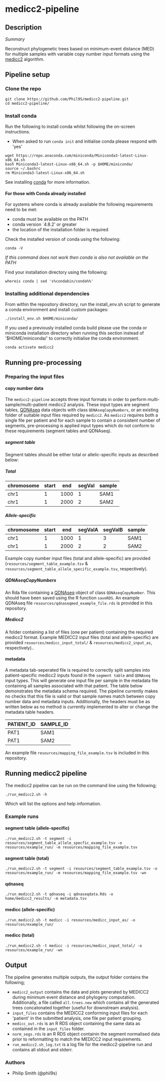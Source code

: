 # medicc2-pipeline

## Description

*Summary*

Reconstruct phylogenetic trees based on minimum-event distance (MED) for multiple samples with variable copy number input formats using the [medicc2](https://bitbucket.org/schwarzlab/medicc2/src/master/) algorithm.

## Pipeline setup
### Clone the repo
```
git clone https://github.com/Phil9S/medicc2-pipeline.git
cd medicc2-pipeline/
```
### Install conda
Run the following to install conda whilst following the on-screen instructions.
- When asked to run `conda init` and initialise conda please respond with 'yes'

```
wget https://repo.anaconda.com/miniconda/Miniconda3-latest-Linux-x86_64.sh
bash Miniconda3-latest-Linux-x86_64.sh -p $HOME/miniconda/
source ~/.bashrc
rm Miniconda3-latest-Linux-x86_64.sh
```

See installing [conda](https://conda.io/projects/conda/en/latest/user-guide/install/index.html) for more information.

#### For those with Conda already installed

For systems where conda is already available the following requirements need to be met:
- conda must be available on the PATH
- conda version `4.8.2' or greater
- the location of the installation folder is required

Check the installed version of conda using the following:
```
conda -V
```
*If this command does not work then conda is also not available on the PATH*

Find your installation directory using the following:
```
whereis conda | sed 's%condabin/conda%%'
```

### Installing additional dependencies

From within the repository directory, run the install_env.sh script to generate a conda environment and install custom packages:
```
./install_env.sh $HOME/miniconda/
```

If you used a previously installed conda build please use the conda or miniconda installation directory when running this section instead of '$HOME/miniconda/' to correctly initialise the conda environment.

```
conda activate medicc2
```

## Running pre-processing
### Preparing the input files

#### copy number data

The `medicc2-pipeline` accepts three input formats in order to perform multi-sample/multi-patient medicc2 analysis. These input types are segment tables, [QDNAseq](https://bioconductor.org/packages/release/bioc/html/QDNAseq.html) data objects with class `QDNAseqCopyNumbers`, or an existing folder of suitable input files required by `medicc2`. As `medicc2` requires both a single file per patient and for each sample to contain a consistent number of segments, pre-processing is applied input types which do not conform to these requirements (segment tables and QDNAseq).

##### segment table
Segment tables should be either total or allelic-specific inputs as described below:

##### Total
|chromosome|start|end |segVal|sample|
|----------|-----|----|------|------|
|chr1      |1    |1000|1     |SAM1  |
|chr1      |1    |2000|2     |SAM2  |

##### Allele-specific
|chromosome|start|end  |segValA|segValB|sample|
|----------|-----|-----|-------|-------|------|
|chr1      |1    |1000 |1      |3      |SAM1  |
|chr1      |1    |2000 |2      |2      |SAM2  |

Example copy number input files (total and allele-specific) are provided (`resources/segment_table_example.tsv` & `resources/segment_table_allele_specific_example.tsv`, respectively).

##### QDNAseqCopyNumbers
An Rda file containing a [QDNAseq](https://bioconductor.org/packages/release/bioc/html/QDNAseq.html) object of class `QDNAseqCopyNumber`. This should have been saved using the R function `saveRDS`. An example QDNAseq file `resources/qdnaseqmod_example_file.rds` is provided in this repository.

##### Medicc2
A folder containing a list of files (one per patient) containing the required medicc2 format. Example MEDICC2 input files (total and allele-specific) are provided `resources/medicc_input_total/` & `resources/medicc2_input_as`, respectively)..

#### metadata
A metadata tab-seperated file is required to correctly split samples into patient-specific medicc2 inputs found in the `segment table` and `QDNAseq` input types. This will generate one input file per sample in the metadata file containing all samples associated with that patient. The table below demonstrates the metadata schema required. The pipeline currently makes no checks that this file is valid or that sample names match between copy number data and metadata inputs. Additionally, the headers must be as written below as no method is currently implemented to alter or change the metadata table headers.

|PATIENT_ID|SAMPLE_ID|
|----------|---------|
|PAT1      |SAM1     |
|PAT1      |SAM2     |

An example file `resources/mapping_file_example.tsv` is included in this repository.

## Running medicc2 pipeline

The medicc2 pipeline can be run on the command line using the following;
```
./run_medicc2.sh -h
```
Which will list the options and help information.

### Example runs

#### segment table (allele-specific)
```
./run_medicc2.sh -t segment -i resources/segment_table_allele_specfic_example.tsv -o resources/example_run/ -m resources/mapping_file_example.tsv
```
#### segment table (total)
```
./run_medicc2.sh -t segment -i resources/segment_table_example.tsv -o resources/example_run/ -m resources/mapping_file_example.tsv -wn
```
#### qdnaseq
```
./run_medicc2.sh -t qdnaseq -i qdnaseqdata.Rds -o home/medicc2_results/ -m metadata.tsv
```
#### medicc (allele-specific)
```
./run_medicc2.sh -t medicc -i resources/medicc_input_as/ -o resources/example_run/
```
#### medicc (total)
```
./run_medicc2.sh -t medicc -i resources/medicc_input_total/ -o resources/example_run/ -wn
```
## Output
The pipeline generates multiple outputs, the output folder contains the following;

- `medicc2_output` contains the data and plots generated by MEDICC2 during minimum event distance and phylogeny computation. Additionally, a file called `all.trees.new` which contains all the generated trees concatonated together (useful for downstream analysis).
- `input_files` contains the MEDICC2 conforming input files for each 'patient' in the submitted analysis, one file per patient grouping.
- `medicc_out.rds` is an R RDS object containing the same data as contained in the `input_files` folder.
- `norm_segs.rds` is an R RDS object containin the segment normalised data prior to reformatting to match the MEDICC2 input requirements.
- `run_medicc2.sh_log.txt` is a log file for the medicc2-pipeline run and contains all stdout and stderr. 

### Authors

* Philip Smith (@phil9s)
